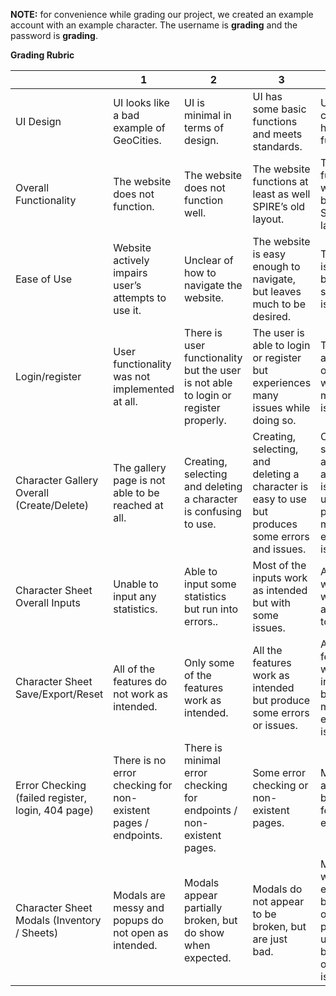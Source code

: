 
**NOTE:** for convenience while grading our project, we created an example account with an example character. The username is **grading** and the password is **grading**.

**Grading Rubric**

|                                   | 1                                                              | 2                                                                                   | 3                                                                                                 | 4                                                                                                     | 5                                                                                   |
|------------------------------------|----------------------------------------------------------------|-------------------------------------------------------------------------------------|---------------------------------------------------------------------------------------------------|-------------------------------------------------------------------------------------------------------|-------------------------------------------------------------------------------------|
| UI Design                          | UI looks like a bad example of GeoCities.                      | UI is minimal in terms of design.                                                   | UI has some basic functions and meets standards.                                                  | UI is clean, clear, and has unique functions.                                                         | UI is clean and clear, with a unified and pleasing style along with good functions. |
| Overall Functionality              | The website does not function.                                 | The website does not function well.                                                 | The website functions at least as well SPIRE’s old layout.                                        | The website functions as well or better than SPIRE’s new layout.                                      | Website functions smoothly and with no issues.                                      |
| Ease of Use                        | Website actively impairs user’s attempts to use it.            | Unclear of how to navigate the website.                                             | The website is easy enough to navigate, but leaves much to be desired.                            | The website is navigable, but with some issues.                                                       | Navigation is apparent and website does not navigate in unexpected ways.            |
| Login/register                     | User functionality was not implemented at all.                 | There is user functionality but the user is not able to login or register properly. | The user is able to login or register but experiences many issues while doing so.                 | The user is able to login or register, with some minor issues.                                        | Login and registration works as well or better than a typical user might expect.    |
| Character Gallery Overall (Create/Delete)                    | The gallery page is not able to be reached at all.             | Creating, selecting and deleting a character is confusing to use.                   | Creating, selecting, and deleting a character is easy to use but produces some errors and issues. | Creating, selecting, and deleting a character is easy to use but produces minimal errors and issues.  | Character gallery overall presents no issues and is easy to use.                    |
| Character Sheet Overall Inputs                     | Unable to input any statistics.                                | Able to input some statistics but run into errors..                                 | Most of the inputs work as intended but with some issues.                                         | All inputs work and work but are unable to be saved.                                                  | Character inputs work and save successfully                                         |
| Character Sheet Save/Export/Reset  | All of the features do not work as intended.                   | Only some of the features work as intended.                                         | All the features work as intended but produce some errors or issues.                              | All the features work as intended but produce minimal errors or issues.                               | Buttons work as expected.                                                           |
| Error Checking (failed register, login, 404 page) | There is no error checking for non-existent pages / endpoints. | There is minimal error checking for endpoints / non-existent pages.                 | Some error checking or non-existent pages.                                                        | Most errors are caught but with a few exceptions.                                                     | Potential errors are caught and user is notified where appropriate.                 |
| Character Sheet Modals (Inventory / Sheets)               | Modals are messy and popups do not open as intended.           | Modals appear partially broken, but do show when expected.                          | Modals do not appear to be broken, but are just bad.                                              | Modals work as expected, but occasionally present unexpected behavior or other issues.                | Modals open when expected, and display inventory/spells/etc properly.               |
